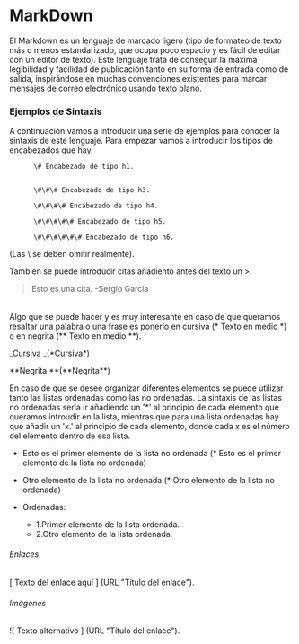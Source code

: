 # MarkDown

El Markdown es un lenguaje de marcado ligero \(tipo de formateo de texto más o menos estandarizado, que ocupa poco espacio y es fácil de editar con un editor de texto\). Este lenguaje trata de conseguir la máxima legibilidad y facilidad de publicación tanto en su forma de entrada como de salida, inspirándose en muchas convenciones existentes para marcar mensajes de correo electrónico usando texto plano.

### Ejemplos de Sintaxis

A continuación vamos a introducir una serie de ejemplos para conocer la sintaxis de este lenguaje. Para empezar vamos a introducir los tipos de encabezados que hay.

```
      \# Encabezado de tipo h1.


      \#\#\# Encabezado de tipo h3.

      \#\#\#\# Encabezado de tipo h4.

      \#\#\#\#\# Encabezado de tipo h5.

      \#\#\#\#\#\# Encabezado de tipo h6.
```

\(Las \ se deben omitir realmente\).

También se puede introducir citas añadiento antes del texto un &gt;.

> Esto es una cita. -Sergio García

###### 

Algo que se puede hacer y es muy interesante en caso de que queramos resaltar una palabra o una frase es ponerlo en cursiva \(\* Texto en medio \*\) o en negrita \(\*\* Texto en medio \*\*\).

_Cursiva  _\(\*Cursiva\*\)

**Negrita **\(\*\*Negrita\*\*\)



En caso de que se desee organizar diferentes elementos se puede utilizar tanto las listas ordenadas como las no ordenadas. La sintaxis de las listas no ordenadas sería ir añadiendo un '\*' al principio de cada elemento que queramos introudir en la lista, mientras que para una lista ordenadas hay que añadir un 'x.' al principio de cada elemento, donde cada x es el número del elemento dentro de esa lista.

* Esto es el primer elemento de la lista no ordenada   \(\* Esto es el primer elemento de la lista no ordenada\)

* Otro elemento de la lista no ordenada                         \(\* Otro elemento de la lista no ordenada\)

* Ordenadas:

  * 1.Primer elemento de la lista ordenada.
  * 2.Otro elemento de la lista ordenada.

###### Enlaces

\[ Texto del enlace aquí \] \(URL "Título del enlace"\).

###### Imágenes

!\[ Texto alternativo \] \(URL "Título del enlace"\).

###### 



